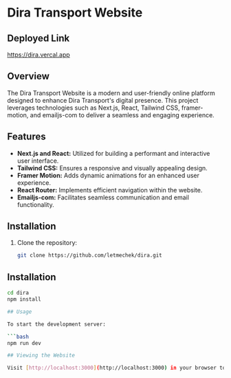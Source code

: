 # Dira Transport Website
## Deployed Link

https://dira.vercal.app

## Overview

The Dira Transport Website is a modern and user-friendly online platform designed to enhance Dira Transport's digital presence. This project leverages technologies such as Next.js, React, Tailwind CSS, framer-motion, and emailjs-com to deliver a seamless and engaging experience.

## Features

- **Next.js and React:** Utilized for building a performant and interactive user interface.
- **Tailwind CSS:** Ensures a responsive and visually appealing design.
- **Framer Motion:** Adds dynamic animations for an enhanced user experience.
- **React Router:** Implements efficient navigation within the website.
- **Emailjs-com:** Facilitates seamless communication and email functionality.

## Installation

1. Clone the repository:

   ```bash
   git clone https://github.com/letmechek/dira.git

## Installation

```bash
cd dira
npm install

## Usage

To start the development server:

```bash
npm run dev

## Viewing the Website

Visit [http://localhost:3000](http://localhost:3000) in your browser to view the website.



